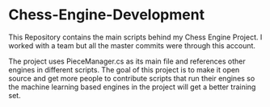 # Chess-Engine-Development
This Repository contains the main scripts behind my Chess Engine Project. I worked with a team but all the master commits were through this account.

The project uses PieceManager.cs as its main file and references other engines in different scripts. The goal of this project is to make it open source and get more people to contribute scripts that run their engines so the machine learning based engines in the project will get a better training set.
